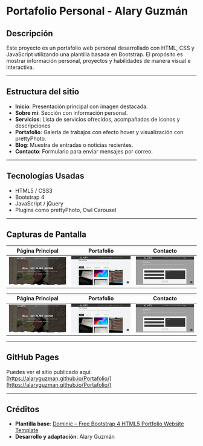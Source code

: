 # Portafolio Personal - Alary Guzmán

## Descripción
Este proyecto es un portafolio web personal desarrollado con HTML, CSS y JavaScript utilizando una plantilla basada en Bootstrap. El propósito es mostrar información personal, proyectos y habilidades de manera visual e interactiva.

---

## Estructura del sitio

- **Inicio**: Presentación principal con imagen destacada.
- **Sobre mí**: Sección con información personal.
- **Servicios**: Lista de servicios ofrecidos, acompañados de íconos y descripciones
- **Portafolio**: Galería de trabajos con efecto hover y visualización con prettyPhoto.
- **Blog**: Muestra de entradas o noticias recientes.
- **Contacto**: Formulario para enviar mensajes por correo.

---

## Tecnologías Usadas

- HTML5 / CSS3
- Bootstrap 4 
- JavaScript / jQuery
- Plugins como prettyPhoto, Owl Carousel

---

## Capturas de Pantalla

| Página Principal | Portafolio | Contacto |
|------------------|------------|----------|
| ![home](capturas/home.png) | ![portafolio](capturas/portafolio.png) | ![contacto](capturas/contacto.png) |

| Página Principal | Portafolio | Contacto |
|------------------|------------|----------|
| ![home](capturas/home.png) | ![portafolio](capturas/portafolio.png) | ![contacto](capturas/contacto.png) |

---

##  GitHub Pages

Puedes ver el sitio publicado aquí:  
 [https://alaryguzman.github.io/Portafolio/](https://alaryguzman.github.io/Portafolio/)

---

## Créditos

- **Plantilla base**: [Dominic – Free Bootstrap 4 HTML5 Portfolio Website Template](https://themewagon.com/themes/free-bootstrap-4-html5-portfolio-website-template-dominic/)
- **Desarrollo y adaptación**: Alary Guzmán
